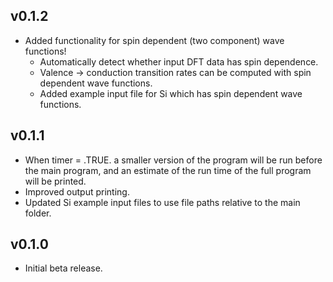 v0.1.2
---

- Added functionality for spin dependent (two component) wave functions!
  - Automatically detect whether input DFT data has spin dependence.
  - Valence -> conduction transition rates can be computed with spin dependent wave functions.
  - Added example input file for Si which has spin dependent wave functions.

v0.1.1
---

- When timer = .TRUE. a smaller version of the program will be run before the main program, and an estimate of the run time of the full program will be printed.
- Improved output printing.
- Updated Si example input files to use file paths relative to the main folder.

v0.1.0
---

- Initial beta release.
